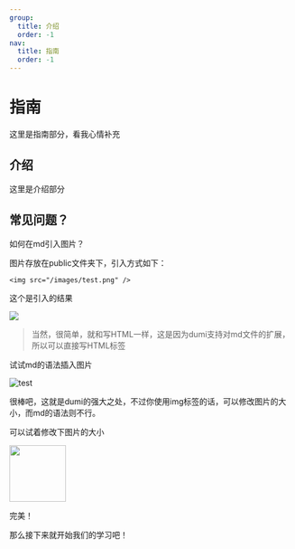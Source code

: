 ```yaml
---
group:
  title: 介绍
  order: -1
nav:
  title: 指南
  order: -1
---
```


# 指南

这里是指南部分，看我心情补充

## 介绍

这里是介绍部分

## 常见问题？

如何在md引入图片？

图片存放在public文件夹下，引入方式如下：

```
<img src="/images/test.png" />
```

这个是引入的结果

<img src="/images/test.png" />

> 当然，很简单，就和写HTML一样，这是因为dumi支持对md文件的扩展，所以可以直接写HTML标签

试试md的语法插入图片

![test](/images/test.png)

很棒吧，这就是dumi的强大之处，不过你使用img标签的话，可以修改图片的大小，而md的语法则不行。

可以试着修改下图片的大小

<img src="/images/test.png" width="100px" />

完美！

那么接下来就开始我们的学习吧！

